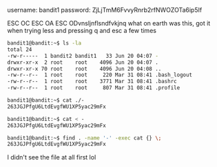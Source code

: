 
username: bandit1
password: ZjLjTmM6FvvyRnrb2rfNWOZOTa6ip5If


ESC OC ESC OA ESC ODvnsljnflsndfvkjnq
what on earth was this, got it when trying less and pressing q and esc a few times


```sh
bandit1@bandit:~$ ls -la
total 24
-rw-r-----  1 bandit2 bandit1   33 Jun 20 04:07 -
drwxr-xr-x  2 root    root    4096 Jun 20 04:07 .
drwxr-xr-x 70 root    root    4096 Jun 20 04:08 ..
-rw-r--r--  1 root    root     220 Mar 31 08:41 .bash_logout
-rw-r--r--  1 root    root    3771 Mar 31 08:41 .bashrc
-rw-r--r--  1 root    root     807 Mar 31 08:41 .profile

bandit1@bandit:~$ cat ./-
263JGJPfgU6LtdEvgfWU1XP5yac29mFx

bandit1@bandit:~$ cat < -
263JGJPfgU6LtdEvgfWU1XP5yac29mFx

bandit1@bandit:~$ find . -name '-' -exec cat {} \;
263JGJPfgU6LtdEvgfWU1XP5yac29mFx
```

I didn't see the file at all first lol
